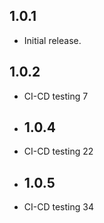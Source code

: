 ## 1.0.1
* Initial release.
## 1.0.2
* CI-CD testing 7
* ## 1.0.4
* CI-CD testing 22
* ## 1.0.5
* CI-CD testing 34


